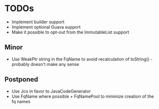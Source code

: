 TODOs
=====

* Implement builder support
* Implement optional Guava support
* Make it possible to opt-out from the ImmutableList support


## Minor

* Use WeakPtr string in the FqName to avoid recalculation of toString() - probably doesn't make any sense

## Postponed

* Use Jco in favor to JavaCodeGenerator
* Use FqName where possible + FqNamePool to minimize creation of the fq names
